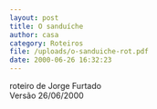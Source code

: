 ```yaml
---
layout: post
title: O sanduíche
author: casa
category: Roteiros
file: /uploads/o-sanduiche-rot.pdf
date: 2000-06-26 16:32:23
---
```

roteiro de Jorge Furtado\
Versão 26/06/2000
